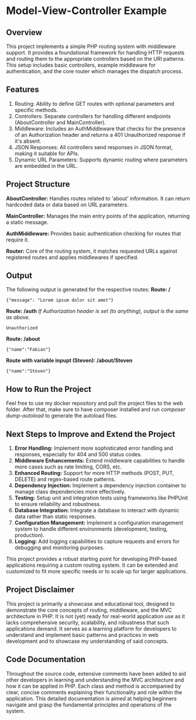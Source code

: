 # Model-View-Controller Example

## Overview
This project implements a simple PHP routing system with middleware support. It provides a foundational framework for handling HTTP requests and routing them to the appropriate controllers based on the URI patterns. This setup includes basic controllers, example middleware for authentication, and the core router which manages the dispatch process.

## Features
1. Routing: Ability to define GET routes with optional parameters and specific methods.
2. Controllers: Separate controllers for handling different endpoints (AboutController and MainController).
3. Middleware: Includes an AuthMiddleware that checks for the presence of an Authorization header and returns a 401 Unauthorized response if it's absent.
4. JSON Responses: All controllers send responses in JSON format, making it suitable for APIs.
5. Dynamic URL Parameters: Supports dynamic routing where parameters are embedded in the URL.

## Project Structure
**AboutController:** Handles routes related to 'about' information. It can return hardcoded data or data based on URL parameters. <br />

**MainController:** Manages the main entry points of the application, returning a static message. <br />

**AuthMiddleware:** Provides basic authentication checking for routes that require it. <br />

**Router:** Core of the routing system, it matches requested URLs against registered routes and applies middlewares if specified. <br />

## Output
The following output is generated for the respective routes:
**Route: /**
```
{"message": "Lorem ipsum dolor sit amet"}
```
**Route: /auth**
*If Authorization header is set (to anything), output is the same as above.*
```
Unauthorized
```
**Route: /about**
```
{"name":"Fabian"}
```
**Route with variable inpupt (Steven): /about/Steven**
```
{"name":"Steven"}
```

## How to Run the Project
Feel free to use my docker repository and pull the project files to the web folder.
After that, make sure to have composer installed and run *composer dump-autoload* to
generate the autoload files.

## Next Steps to Improve and Extend the Project
1. **Error Handling:** Implement more sophisticated error handling and responses, especially for 404 and 500 status codes.
2. **Middleware Enhancements:** Extend middleware capabilities to handle more cases such as rate limiting, CORS, etc.
3. **Enhanced Routing:** Support for more HTTP methods (POST, PUT, DELETE) and regex-based route patterns.
4. **Dependency Injection:** Implement a dependency injection container to manage class dependencies more effectively.
5. **Testing:** Setup unit and integration tests using frameworks like PHPUnit to ensure reliability and robustness.
6. **Database Integration:** Integrate a database to interact with dynamic data rather than static responses.
7. **Configuration Management:** Implement a configuration management system to handle different environments (development, testing, production).
8. **Logging:** Add logging capabilities to capture requests and errors for debugging and monitoring purposes.

This project provides a robust starting point for developing PHP-based applications requiring a custom routing system. It can be extended and customized to fit more specific needs or to scale up for larger applications.

## Project Disclaimer
This project is primarily a showcase and educational tool, designed to demonstrate the core concepts of routing, middleware, and the MVC architecture in PHP. It is not (yet) ready for real-world application use as it lacks comprehensive security, scalability, and robustness that such applications demand. It serves as a learning platform for developers to understand and implement basic patterns and practices in web development and to showcase my understanding of said concepts.

## Code Documentation
Throughout the source code, extensive comments have been added to aid other developers in learning and understanding the MVC architecture and how it can be applied in PHP. Each class and method is accompanied by clear, concise comments explaining their functionality and role within the application. This detailed documentation is aimed at helping beginners navigate and grasp the fundamental principles and operations of the system.